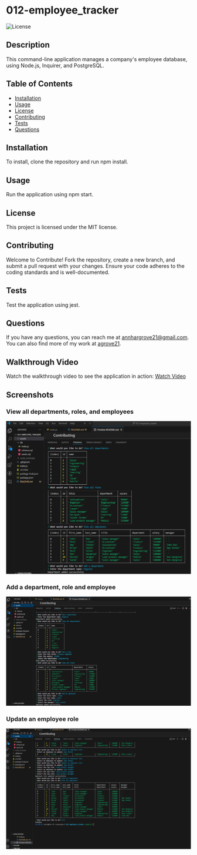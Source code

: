 # 012-employee_tracker

![License](https://img.shields.io/badge/license-MIT-blue.svg)

## Description
This command-line application manages a company's employee database, using Node.js, Inquirer, and PostgreSQL.

## Table of Contents
- [Installation](#installation)
- [Usage](#usage)
- [License](#license)
- [Contributing](#contributing)
- [Tests](#tests)
- [Questions](#questions)

## Installation
To install, clone the repository and run npm install.

## Usage
Run the application using npm start.

## License
This project is licensed under the MIT license.

## Contributing
Welcome to Contribute! Fork the repository, create a new branch, and submit a pull request with your changes. Ensure your code adheres to the coding standards and is well-documented.

## Tests
Test the application using jest.

## Questions
If you have any questions, you can reach me at [annhargrove21@gmail.com](mailto:annhargrove21@gmail.com). You can also find more of my work at [agrove21](https://github.com/agrove21).

## Walkthrough Video
Watch the walkthrough video to see the application in action: [Watch Video](https://app.screencastify.com/v3/watch/nMRvsIc14Ywicsgp6Z2J)

## Screenshots
### View all departments, roles, and employees
<img src="assets/view all.png" width="800px">

### Add a department, role and employee
<img src="assets/add a.png" width="800px">

### Update an employee role
<img src="assets/update.png" width="800px">